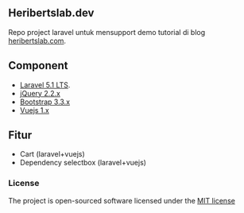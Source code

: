 ## Heribertslab.dev

Repo project laravel untuk mensupport demo tutorial di blog [heribertslab.com](http://heribertslab).

## Component

* [Laravel 5.1 LTS](https://laravel.com/docs/5.1).
* [jQuery 2.2.x](https://cdnjs.com/libraries/jquery/2.2.4)
* [Bootstrap 3.3.x](http://getbootstrap.com/)
* [Vuejs 1.x](https://vuejs.org/)

## Fitur

* Cart (laravel+vuejs)
* Dependency selectbox (laravel+vuejs)

### License

The project is open-sourced software licensed under the [MIT license](http://opensource.org/licenses/MIT)
